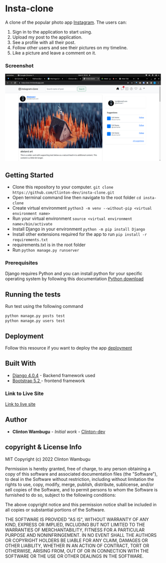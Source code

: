 # Insta-clone
A clone of the popular photo app [Instagram](https://www.instagram.com/?hl=en). The users can:

1. Sign in to the application to start using.
2. Upload my post to the application.
3. See a profile with all their post.
4. Follow other users and see their pictures on my timeline.
5. Like a picture and leave a comment on it.

### Screenshot
![](./screenshot.png)


## Getting Started

- Clone this repository to your computer. `git clone https://github.com/Clinton-dev/insta-clone.git`
- Open terminal command line then navigate to the root folder `cd insta-clone`
- Create virtual environment `python3 -m venv --without-pip <virtual environment name>`
- Run your virtual environment `source <virtual environment name>/bin/activate`
- Install Django in your environment `python -m pip install Django`
- Install other extensions required for the app to run `pip install -r requirements.txt`
- requirements.txt is in the root folder
- Run `python manage.py runserver`

### Prerequisites

Django requires Python and you can install python for your specific operating system by following this documentation [Python download](https://www.python.org/downloads/)


## Running the tests

Run test using the following command


```
python manage.py posts test
python manage.py users test
```

## Deployment

Follow this resource if you want to deploy the app [deployment](https://github.com/bernie-haxx/Deployment_to_heroku_django)

## Built With

* [Django 4.0.4](https://docs.djangoproject.com/en/4.0/) - Backend framework used
* [Bootstrap 5.2 ](https://getbootstrap.com/docs/5.2/getting-started/introduction/) - frontend framework

### Link to Live Site
[Link to live site](https://insta-clone-254.herokuapp.com/)

## Author

* **Clinton Wambugu** - *Initial work* - [Clinton-dev](https://github.com/Clinton-dev)


## copyright & License Info
MIT Copyright (c) 2022 Clinton Wambugu

Permission is hereby granted, free of charge, to any person obtaining a copy of this software and associated documentation files (the "Software"), to deal in the Software without restriction, including without limitation the rights to use, copy, modify, merge, publish, distribute, sublicense, and/or sell copies of the Software, and to permit persons to whom the Software is furnished to do so, subject to the following conditions:

The above copyright notice and this permission notice shall be included in all copies or substantial portions of the Software.

THE SOFTWARE IS PROVIDED "AS IS", WITHOUT WARRANTY OF ANY KIND, EXPRESS OR IMPLIED, INCLUDING BUT NOT LIMITED TO THE WARRANTIES OF MERCHANTABILITY, FITNESS FOR A PARTICULAR PURPOSE AND NONINFRINGEMENT. IN NO EVENT SHALL THE AUTHORS OR COPYRIGHT HOLDERS BE LIABLE FOR ANY CLAIM, DAMAGES OR OTHER LIABILITY, WHETHER IN AN ACTION OF CONTRACT, TORT OR OTHERWISE, ARISING FROM, OUT OF OR IN CONNECTION WITH THE SOFTWARE OR THE USE OR OTHER DEALINGS IN THE SOFTWARE.
